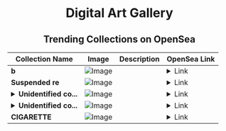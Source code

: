<div align="center">

# Digital Art Gallery

## Trending Collections on OpenSea

| Collection Name                       | Image                                                                                     | Description                       | OpenSea Link                                                                                          |
|---------------------------------------|-------------------------------------------------------------------------------------------|-----------------------------------|--------------------------------------------------------------------------------------------------------|
| **b** | ![Image](https://i.seadn.io/s/raw/files/c17defe12e0ea1cd603439d3e196338f.jpg?w=500&auto=format?w=200&auto=format) |  | <details><summary>Link</summary>[b](https://opensea.io/collection/b-13711)</details> |
| **Suspended re** | ![Image](https://i.seadn.io/s/raw/files/7aece49e02e16ab67463939e80d86487.jpg?w=500&auto=format?w=200&auto=format) |  | <details><summary>Link</summary>[Suspended re](https://opensea.io/collection/suspended-re)</details> |
| **<details><summary>Unidentified co...</summary>Unidentified contract 766430f8-afc6-4625-99d5-3ea89e4f77f8</details>** | ![Image](https://i.seadn.io/s/raw/files/e9acf51ddce687ccf33c485e916aec1b.jpg?w=500&auto=format?w=200&auto=format) |  | <details><summary>Link</summary>[Unidentified contract 766430f8-afc6-4625-99d5-3ea89e4f77f8](https://opensea.io/collection/unidentified-contract-766430f8-afc6-4625-99d5-3ea8)</details> |
| **<details><summary>Unidentified co...</summary>Unidentified contract ff0d5e16-e206-4ee0-8d87-8fdb538500a9</details>** | ![Image](https://i.seadn.io/s/raw/files/a837708742ad8afcb35eb60ba787976d.jpg?w=500&auto=format?w=200&auto=format) |  | <details><summary>Link</summary>[Unidentified contract ff0d5e16-e206-4ee0-8d87-8fdb538500a9](https://opensea.io/collection/unidentified-contract-ff0d5e16-e206-4ee0-8d87-8fdb)</details> |
| **CIGARETTE** | ![Image](https://i.seadn.io/s/raw/files/1678d5de58f2913e30736c030b913238.png?w=500&auto=format?w=200&auto=format) |  | <details><summary>Link</summary>[CIGARETTE](https://opensea.io/collection/cigarette-30)</details> |

</div>